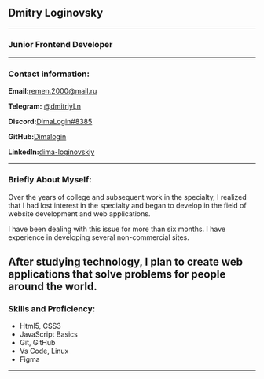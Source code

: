 ##  Dmitry Loginovsky

***

### Junior Frontend Developer

---

### Contact information:

**Email:**[remen.2000@mail.ru](remen.2000@mail.ru) 

**Telegram:** [@dmitriyLn](https://t.me/dmitriyLn)  

**Discord:**[DimaLogin#8385]()

**GitHub:**[Dimalogin](https://github.com/Dimalogin)

**LinkedIn:**[dima-loginovskiy](https://www.linkedin.com/in/dima-loginovskiy-87205521a/)

---

### Briefly About Myself:

Over the years of college and subsequent work in the specialty, I realized that I had lost interest in the specialty and began to develop in the field of website development and web applications.
  
I have been dealing with this issue for more than six months. I have experience in developing several non-commercial sites.

After studying technology, I plan to create web applications that solve problems for people around the world.
---

### Skills and Proficiency:

* Html5, CSS3
* JavaScript Basics
* Git, GitHub
* Vs Code, Linux
* Figma

---